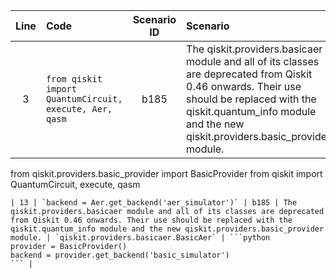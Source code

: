 | Line | Code | Scenario ID | Scenario | Artifact | Refactoring |
| :--: | :--- | :---------: | :------- | :------- | :---------- |
| 3 | `from qiskit import QuantumCircuit, execute, Aer, qasm` | b185 | The qiskit.providers.basicaer module and all of its classes are deprecated from Qiskit 0.46 onwards. Their use should be replaced with the qiskit.quantum_info module and the new qiskit.providers.basic_provider module. | `qiskit.providers.basicaer` | ```python
from qiskit.providers.basic_provider import BasicProvider
from qiskit import QuantumCircuit, execute, qasm
``` |
| 13 | `backend = Aer.get_backend('aer_simulator')` | b185 | The qiskit.providers.basicaer module and all of its classes are deprecated from Qiskit 0.46 onwards. Their use should be replaced with the qiskit.quantum_info module and the new qiskit.providers.basic_provider module. | `qiskit.providers.basicaer.BasicAer` | ```python
provider = BasicProvider()
backend = provider.get_backend('basic_simulator')
``` |